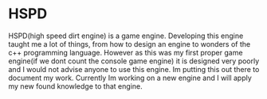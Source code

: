 # HSPD
HSPD(high speed dirt engine) is a game engine. Developing this engine taught me a lot of things,
from how to design an engine to wonders of the c++ programming language. However as this was my
first proper game engine(if we dont count the console game engine) it is designed very poorly
and I would not advise anyone to use this engine. Im putting this out there to document my work.
Currently Im working on a new engine and I will apply my new found knowledge to that engine.
